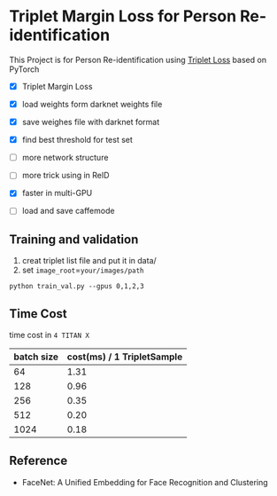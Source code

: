 # Triplet Margin Loss for Person Re-identification 

This Project is for Person Re-identification using [Triplet Loss](https://arxiv.org/abs/1503.03832) based on PyTorch

- [x] Triplet Margin Loss
- [x] load weights form darknet weights file
- [x] save weighes file with darknet format
- [x] find best threshold for test set
- [ ] more network structure 
- [ ] more trick using in ReID
- [x] faster in multi-GPU
- [ ] load and save caffemode



## Training and validation

1. creat triplet list file and put it in data/
2. set `image_root`=`your/images/path`

```
python train_val.py --gpus 0,1,2,3
```

## Time Cost

time cost in `4 TITAN X`

batch size |cost(ms) / 1 TripletSample
--- | ---
64         | 1.31
128        | 0.96
256        | 0.35
512        | 0.20
1024       | 0.18

## Reference

- FaceNet: A Unified Embedding for Face Recognition and Clustering


